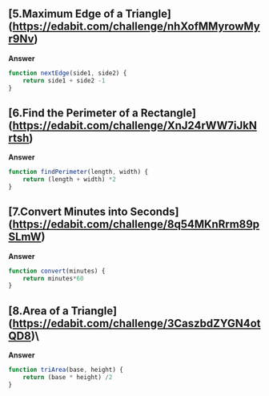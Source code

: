 ## [5.Maximum Edge of a Triangle] (https://edabit.com/challenge/nhXofMMyrowMyr9Nv)
**Answer**
```js
function nextEdge(side1, side2) {
	return side1 + side2 -1
}

```


## [6.Find the Perimeter of a Rectangle] (https://edabit.com/challenge/XnJ24rWW7iJkNrtsh)
**Answer**

```js
function findPerimeter(length, width) {
	return (length + width) *2
}
```


## [7.Convert Minutes into Seconds] (https://edabit.com/challenge/8q54MKnRrm89pSLmW)

**Answer**
```js
function convert(minutes) {
	return minutes*60
}
```

## [8.Area of a Triangle] (https://edabit.com/challenge/3CaszbdZYGN4otQD8)\

**Answer**
```js
function triArea(base, height) {
	return (base * height) /2
}
```
